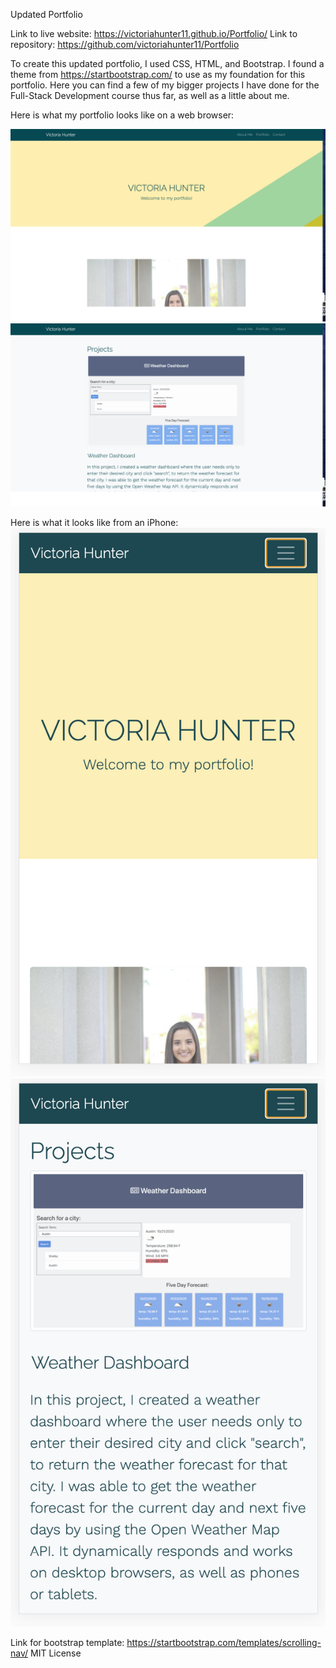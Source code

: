 Updated Portfolio

Link to live website:  https://victoriahunter11.github.io/Portfolio/
Link to repository: https://github.com/victoriahunter11/Portfolio

To create this updated portfolio, I used CSS, HTML, and Bootstrap. I found a theme from https://startbootstrap.com/ to use as my foundation for this portfolio.  Here you can find a few of my bigger projects I have done for the Full-Stack Development course thus far, as well as a little about me. 

Here is what my portfolio looks like on a web browser:

![Portfolio](/Assets/Images/firstpage.png)
![Portfolio](/Assets/Images/viewofproject.png)

Here is what it looks like from an iPhone:
![Portfolio](/Assets/Images/portfolioiPhone.png)
![Portfolio](/Assets/Images/portfolioiPhone2.png)

Link for bootstrap template: https://startbootstrap.com/templates/scrolling-nav/
MIT License

